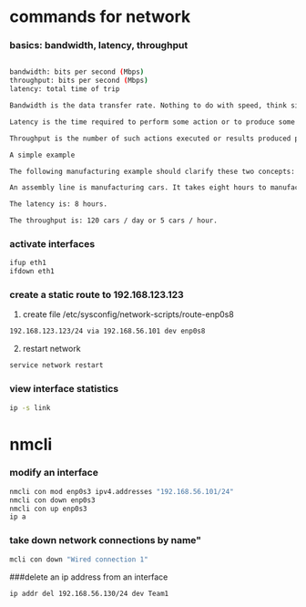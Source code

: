 # commands for network

### basics: bandwidth, latency, throughput
```bash

bandwidth: bits per second (Mbps)
throughput: bits per second (Mbps)
latency: total time of trip 

Bandwidth is the data transfer rate. Nothing to do with speed, think size of pipe.

Latency is the time required to perform some action or to produce some result. Latency is measured in units of time -- hours, minutes, seconds, nanoseconds or clock periods.

Throughput is the number of such actions executed or results produced per unit of time. This is measured in units of whatever is being produced (cars, motorcycles, I/O samples, memory words, iterations) per unit of time. The term "memory bandwidth" is sometimes used to specify the throughput of memory systems.

A simple example

The following manufacturing example should clarify these two concepts:

An assembly line is manufacturing cars. It takes eight hours to manufacture a car and that the factory produces one hundred and twenty cars per day.

The latency is: 8 hours.

The throughput is: 120 cars / day or 5 cars / hour.
```


### activate interfaces
```bash
ifup eth1
ifdown eth1
```

### create a static route to 192.168.123.123
1) create file /etc/sysconfig/network-scripts/route-enp0s8
```bash
192.168.123.123/24 via 192.168.56.101 dev enp0s8
```

2) restart network
```bash
service network restart
```

### view interface statistics
```bash
ip -s link
```

# nmcli

### modify an interface
```bash
nmcli con mod enp0s3 ipv4.addresses "192.168.56.101/24"
nmcli con down enp0s3
nmcli con up enp0s3
ip a
```

### take down network connections by name"
```bash
mcli con down "Wired connection 1"
```

###delete an ip address from an interface
```bash
ip addr del 192.168.56.130/24 dev Team1
```
